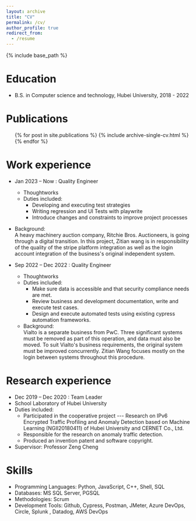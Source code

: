 ```yaml
---
layout: archive
title: "CV"
permalink: /cv/
author_profile: true
redirect_from:
  - /resume
---
```


{% include base_path %}

Education
======
* B.S. in Computer science and technology, Hubei University, 2018 - 2022


Publications
======
<ul>{% for post in site.publications %}
{% include archive-single-cv.html %}
{% endfor %}</ul>

Work experience
======
* Jan 2023 – Now : Quality Engineer
  * Thoughtworks
  * Duties included: 
    * Developing and executing test strategies
    * Writing regression and UI Tests with playwrite
    * Introduce changes and constraints to improve project processes
* Background:\
  A heavy machinery auction company, Ritchie Bros. Auctioneers, is going through a digital transition. In this project, Zitian wang is in responsibility of the quality of the stripe platform integration as well as the login account integration of the business's original independent system.

* Sep 2022 – Dec 2022 : Quality Engineer
  * Thoughtworks
  * Duties included: 
    * Make sure data is accessible and that security compliance needs are met.
    * Review business and development documentation, write and execute test cases.
    * Design and execute automated tests using existing cypress automation frameworks.
  * Background:\
  Vialto is a separate business from PwC. Three significant systems must be removed as part of this operation, and data must also be moved. To suit Vialto's business requirements, the original system must be improved concurrently. Zitian Wang focuses mostly on the login between systems throughout this procedure.

Research experience
======
  * Dec 2019 – Dec 2020 : Team Leader
  * School Laboratory of Hubei University
  * Duties included: 
    * Participated in the cooperative project --- Research on IPv6 Encrypted Traffic Profiling and Anomaly Detection based on Machine Learning (NGII20180411) of Hubei University and CERNET Co., Ltd.
    * Responsible for the research on anomaly traffic detection.
    * Produced an invention patent and software copyright.
  * Supervisor: Professor Zeng Cheng
  
Skills
======
* Programming Languages: Python, JavaScript, C++, Shell, SQL
* Databases: MS SQL Server, PGSQL
* Methodologies: Scrum
* Development Tools: Github, Cypress, Postman, JMeter, Azure DevOps, Circle, Splunk , Datadog, AWS DevOps


